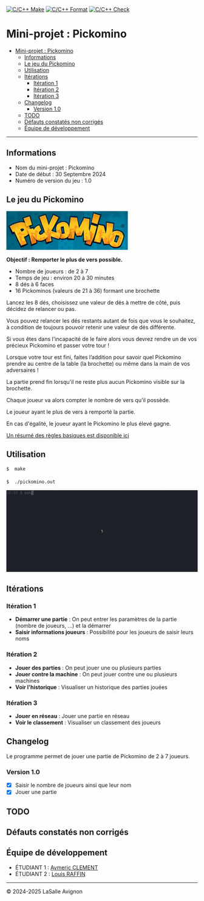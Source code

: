 [![C/C++ Make](https://github.com/bts-lasalle-avignon-projets/MP25-T2-PICKOMINO/actions/workflows/makefile.yml/badge.svg)](https://github.com/bts-lasalle-avignon-projets/MP25-T2-PICKOMINO/actions/workflows/makefile.yml)
[![C/C++ Format](https://github.com/bts-lasalle-avignon-projets/MP25-T2-PICKOMINO/actions/workflows/format.yml/badge.svg)](https://github.com/bts-lasalle-avignon-projets/MP25-T2-PICKOMINO/actions/workflows/format.yml)
[![C/C++ Check](https://github.com/bts-lasalle-avignon-projets/MP25-T2-PICKOMINO/actions/workflows/check.yml/badge.svg)](https://github.com/bts-lasalle-avignon-projets/MP25-T2-PICKOMINO/actions/workflows/check.yml)

# Mini-projet : Pickomino

- [Mini-projet : Pickomino](#mini-projet--pickomino)
  - [Informations](#informations)
  - [Le jeu du Pickomino](#le-jeu-du-pickomino)
  - [Utilisation](#utilisation)
  - [Itérations](#itérations)
    - [Itération 1](#itération-1)
    - [Itération 2](#itération-2)
    - [Itération 3](#itération-3)
  - [Changelog](#changelog)
    - [Version 1.0](#version-10)
  - [TODO](#todo)
  - [Défauts constatés non corrigés](#défauts-constatés-non-corrigés)
  - [Équipe de développement](#équipe-de-développement)

---

## Informations

- Nom du mini-projet : Pickomino
- Date de début : 30 Septembre 2024
- Numéro de version du jeu : 1.0

## Le jeu du Pickomino

![](./images/logo-pickomino.jpg)

**Objectif : Remporter le plus de vers possible.**

- Nombre de joueurs : de 2 à 7
- Temps de jeu : environ 20 à 30 minutes
- 8 dés à 6 faces
- 16 Pickominos (valeurs de 21 à 36) formant une brochette

Lancez les 8 dés, choisissez une valeur de dés à mettre de côté, puis décidez de relancer ou pas.

Vous pouvez relancer les dés restants autant de fois que vous le souhaitez, à condition de toujours pouvoir retenir une valeur de dés différente.

Si vous êtes dans l'incapacité de le faire alors vous devrez rendre un de vos précieux Pickomino et passer votre tour !

Lorsque votre tour est fini, faites l’addition pour savoir quel Pickomino prendre au centre de la table (la brochette) ou même dans la main de vos adversaires !

La partie prend fin lorsqu'il ne reste plus aucun Pickomino visible sur la brochette.

Chaque joueur va alors compter le nombre de vers qu'il possède.

Le joueur ayant le plus de vers à remporté la partie.

En cas d'égalité, le joueur ayant le Pickomino le plus élevé gagne.

[Un résumé des règles basiques est disponible ici](./images/regles.jpg)

## Utilisation

```bash
$  make

$  ./pickomino.out
```

![](./images/pickomino.gif)

## Itérations

### Itération 1

- **Démarrer une partie** : On peut entrer les paramètres de la partie (nombre de joueurs, ...) et la démarrer
- **Saisir informations joueurs** : Possibilité pour les joueurs de saisir leurs noms

### Itération 2

- **Jouer des parties** : On peut jouer une ou plusieurs parties
- **Jouer contre la machine** : On peut jouer contre une ou plusieurs machines
- **Voir l'historique** : Visualiser un historique des parties jouées

### Itération 3

- **Jouer en réseau** : Jouer une partie en réseau
- **Voir le classement** : Visualiser un classement des joueurs

## Changelog

Le programme permet de jouer une partie de Pickomino de 2 à 7 joueurs.

### Version 1.0

- [x] Saisir le nombre de joueurs ainsi que leur nom
- [x] Jouer une partie

## TODO

## Défauts constatés non corrigés

## Équipe de développement

- ÉTUDIANT 1 : [Aymeric CLEMENT](aymeric.clement.pro@gmail.com)
- ÉTUDIANT 2 : [Louis RAFFIN](louis.raffin.pro@gmail.com)

---

&copy; 2024-2025 LaSalle Avignon
